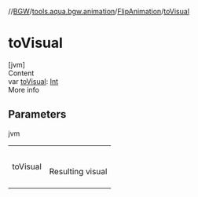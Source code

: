 //[BGW](../../../index.md)/[tools.aqua.bgw.animation](../index.md)/[FlipAnimation](index.md)/[toVisual](to-visual.md)



# toVisual  
[jvm]  
Content  
var [toVisual](to-visual.md): [Int](https://kotlinlang.org/api/latest/jvm/stdlib/kotlin/-int/index.html)  
More info  


## Parameters  
  
jvm  
  
| | |
|---|---|
| <a name="tools.aqua.bgw.animation/FlipAnimation/toVisual/#/PointingToDeclaration/"></a>toVisual| <a name="tools.aqua.bgw.animation/FlipAnimation/toVisual/#/PointingToDeclaration/"></a><br><br>Resulting visual<br><br>|
  
  



